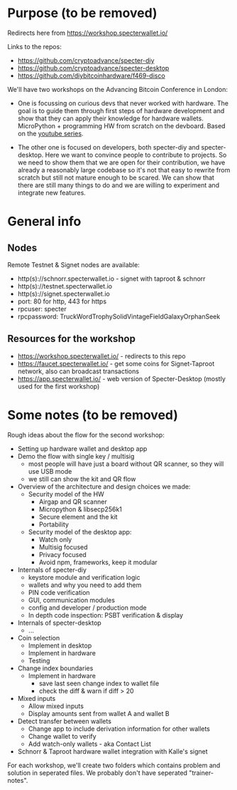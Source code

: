 # Purpose (to be removed)

Redirects here from https://workshop.specterwallet.io/

Links to the repos:

- https://github.com/cryptoadvance/specter-diy
- https://github.com/cryptoadvance/specter-desktop
- https://github.com/diybitcoinhardware/f469-disco

We'll have two workshops on the Advancing Bitcoin Conference in London:

* One is focussing on curious devs that never worked with hardware. The goal is to guide them through first steps of hardware development and show that they can apply their knowledge for hardware wallets. MicroPython + programming HW from scratch on the devboard. Based on the [youtube series](https://www.youtube.com/playlist?list=PLn2qRQUAAg0z_-R0swVuSsNS9bzRu6oP5).

* The other one is focused on developers, both specter-diy and specter-desktop. Here we want to convince people to contribute to projects. So we need to show them that we are open for their contribution, we have already a reasonably large codebase so it's not that easy to rewrite from scratch but still not mature enough to be scared. We can show that there are still many things to do and we are willing to experiment and integrate new features.

# General info

## Nodes

Remote Testnet & Signet nodes are available:

- http(s)://schnorr.specterwallet.io - signet with taproot & schnorr
- http(s)://testnet.specterwallet.io
- http(s)://signet.specterwallet.io
- port: 80 for http, 443 for https
- rpcuser: specter
- rpcpassword: TruckWordTrophySolidVintageFieldGalaxyOrphanSeek

## Resources for the workshop

- https://workshop.specterwallet.io/ - redirects to this repo
- https://faucet.specterwallet.io/ - get some coins for Signet-Taproot network, also can broadcast transactions
- https://app.specterwallet.io/ - web version of Specter-Desktop (mostly used for the first workshop)

# Some notes (to be removed)

Rough ideas about the flow for the second workshop:
- Setting up hardware wallet and desktop app
- Demo the flow with single key / multisig
  - most people will have just a board without QR scanner, so they will use USB mode
  - we still can show the kit and QR flow
- Overview of the architecture and design choices we made:
  - Security model of the HW
    - Airgap and QR scanner
    - Micropython & libsecp256k1
    - Secure element and the kit
    - Portability
  - Security model of the desktop app:
    - Watch only
    - Multisig focused
    - Privacy focused
    - Avoid npm, frameworks, keep it modular
- Internals of specter-diy
  - keystore module and verification logic
  - wallets and why you need to add them
  - PIN code verification
  - GUI, communication modules
  - config and developer / production mode
  - In depth code inspection: PSBT verification & display
- Internals of specter-desktop
  - ...
- Coin selection
  - Implement in desktop
  - Implement in hardware
  - Testing
- Change index boundaries
  - Implement in hardware
    - save last seen change index to wallet file
    - check the diff & warn if diff > 20
- Mixed inputs
  - Allow mixed inputs
  - Display amounts sent from wallet A and wallet B
- Detect transfer between wallets
  - Change app to include derivation information for other wallets
  - Change wallet to verify
  - Add watch-only wallets - aka Contact List
- Schnorr & Taproot hardware wallet integration with Kalle's signet

For each workshop, we'll create two folders which contains problem and solution in seperated files.
We probably don't have seperated "trainer-notes".
